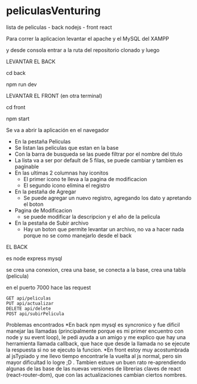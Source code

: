 # peliculasVenturing
lista de peliculas - back nodejs - front react


Para correr la aplicacion levantar el apache y el MySQL del XAMPP

y desde consola entrar a la ruta del repositorio clonado y luego

LEVANTAR EL BACK

cd back

npm run dev


LEVANTAR EL FRONT (en otra terminal)

cd front

npm start



Se va a abrir la aplicación en el navegador
- En la pestaña Peliculas 
 - Se listan las peliculas que estan en la base
 - Con la barra de busqueda se las puede filtrar por el nombre del titulo
 - La lista va a ser por default de 5 filas, se puede cambiar y tambien es paginable
 - En las ultimas 2 columnas hay iconitos
    - El primer icono te lleva a la pagina de modificacion
    - El segundo icono elimina el registro
- En la pestaña de Agregar
    - Se puede agregar un nuevo registro, agregando los dato y apretando el boton
- Pagina de Modificacion
    - se puede modificar la descripcion y el año de la pelicula
- En la pestaña de Subir archivo
    - Hay un boton que permite levantar un archivo, no va a hacer nada porque no se como manejarlo desde el back


EL BACK 

es node express mysql

se crea una conexion, crea una base, se conecta a la base, crea una tabla (pelicula)

en el puerto 7000 hace las request

    GET api/peliculas
    PUT api/actualizar
    DELETE api/delete
    POST api/subirPelicula


Problemas encontrados
*En back
npm mysql es syncronico y fue dificil manejar las llamadas (principalmente porque es mi primer encuentro con node y su event loop), le pedi ayuda a un amigo y me explico que hay una herramienta llamada callback, que hace que desde la llamada no se ejecute la respuesta si no se ejecuto la funcion.
*En front
estoy muy acostumbrada al jsTypiado y me llevo tiempo encontrarle la vuelta al js normal, pero sin mayor dificultad lo logre ;D . Tambien estuve un buen rato re-aprendiendo algunas de las base de las nuevas versiones de librerias claves de react (react-router-dom), que con las actualizaciones cambian ciertos nombres.


